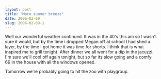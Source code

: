 ```yaml
---
layout: post
title: "More summer breeze"
date: 2006-02-09
slug: 2006-02-09-1
---
```


Well our wonderful weather continued.  It was in the 40&apos;s this am so I wasn&apos;t sure it would, but by the time i dropped Megan off at school I had shed a layer, by the time I got home it was time for shorts.  I think that is what inspired me to grill tonight.  After dinner we all went for a dip in the jacuzzi.  I&apos;m sure we&apos;ll cool off again tonight, but so far its slow going and a comfy 69 in the house with all the windows opened.

Tomorrow we&apos;re probably going to hit the zoo with playgroup.  


